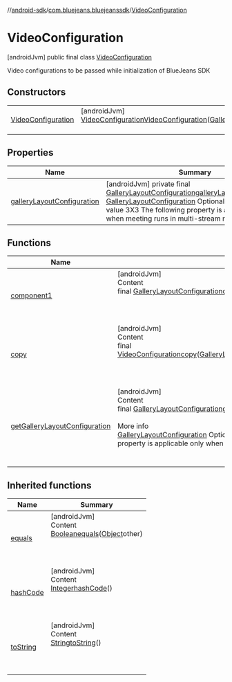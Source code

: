 //[android-sdk](../../../index.md)/[com.bluejeans.bluejeanssdk](../index.md)/[VideoConfiguration](index.md)



# VideoConfiguration  
 [androidJvm] public final class [VideoConfiguration](index.md)

Video configurations to be passed while initialization of BlueJeans SDK

   


## Constructors  
  
| | |
|---|---|
| <a name="com.bluejeans.bluejeanssdk/VideoConfiguration/VideoConfiguration/#com.bluejeans.bluejeanssdk.GalleryLayoutConfiguration/PointingToDeclaration/"></a>[VideoConfiguration](-video-configuration.md)| <a name="com.bluejeans.bluejeanssdk/VideoConfiguration/VideoConfiguration/#com.bluejeans.bluejeanssdk.GalleryLayoutConfiguration/PointingToDeclaration/"></a> [androidJvm] [VideoConfiguration](index.md)[VideoConfiguration](-video-configuration.md)([GalleryLayoutConfiguration](../-gallery-layout-configuration/index.md)galleryLayoutConfiguration)  <br>   <br>|


## Properties  
  
|  Name |  Summary | 
|---|---|
| <a name="com.bluejeans.bluejeanssdk/VideoConfiguration/galleryLayoutConfiguration/#/PointingToDeclaration/"></a>[galleryLayoutConfiguration](index.md#-423202165%2FProperties%2F-435046686)| <a name="com.bluejeans.bluejeanssdk/VideoConfiguration/galleryLayoutConfiguration/#/PointingToDeclaration/"></a> [androidJvm] private final [GalleryLayoutConfiguration](../-gallery-layout-configuration/index.md)[galleryLayoutConfiguration](index.md#-423202165%2FProperties%2F-435046686)  <br>[GalleryLayoutConfiguration](../-gallery-layout-configuration/index.md) Optional with default value 3X3 The following property is applicable only when meeting runs in multi-stream mode   <br>|


## Functions  
  
|  Name |  Summary | 
|---|---|
| <a name="com.bluejeans.bluejeanssdk/VideoConfiguration/component1/#/PointingToDeclaration/"></a>[component1](component1.md)| <a name="com.bluejeans.bluejeanssdk/VideoConfiguration/component1/#/PointingToDeclaration/"></a>[androidJvm]  <br>Content  <br>final [GalleryLayoutConfiguration](../-gallery-layout-configuration/index.md)[component1](component1.md)()  <br>  <br><br><br>|
| <a name="com.bluejeans.bluejeanssdk/VideoConfiguration/copy/#com.bluejeans.bluejeanssdk.GalleryLayoutConfiguration/PointingToDeclaration/"></a>[copy](copy.md)| <a name="com.bluejeans.bluejeanssdk/VideoConfiguration/copy/#com.bluejeans.bluejeanssdk.GalleryLayoutConfiguration/PointingToDeclaration/"></a>[androidJvm]  <br>Content  <br>final [VideoConfiguration](index.md)[copy](copy.md)([GalleryLayoutConfiguration](../-gallery-layout-configuration/index.md)galleryLayoutConfiguration)  <br>  <br><br><br>|
| <a name="com.bluejeans.bluejeanssdk/VideoConfiguration/getGalleryLayoutConfiguration/#/PointingToDeclaration/"></a>[getGalleryLayoutConfiguration](get-gallery-layout-configuration.md)| <a name="com.bluejeans.bluejeanssdk/VideoConfiguration/getGalleryLayoutConfiguration/#/PointingToDeclaration/"></a>[androidJvm]  <br>Content  <br>final [GalleryLayoutConfiguration](../-gallery-layout-configuration/index.md)[getGalleryLayoutConfiguration](get-gallery-layout-configuration.md)()  <br>  <br>More info  <br>[GalleryLayoutConfiguration](../-gallery-layout-configuration/index.md) Optional with default value 3X3 The following property is applicable only when meeting runs in multi-stream mode  <br><br><br>|


## Inherited functions  
  
|  Name |  Summary | 
|---|---|
| <a name="kotlin/VideoConfiguration/equals/#kotlin.Any?/PointingToDeclaration/"></a>[equals](index.md#-1884379638%2FFunctions%2F-435046686)| <a name="kotlin/VideoConfiguration/equals/#kotlin.Any?/PointingToDeclaration/"></a>[androidJvm]  <br>Content  <br>[Boolean](https://developer.android.com/reference/kotlin/java/lang/Boolean.html)[equals](index.md#-1884379638%2FFunctions%2F-435046686)([Object](https://developer.android.com/reference/kotlin/java/lang/Object.html)other)  <br>  <br><br><br>|
| <a name="kotlin/VideoConfiguration/hashCode/#/PointingToDeclaration/"></a>[hashCode](index.md#-1244483684%2FFunctions%2F-435046686)| <a name="kotlin/VideoConfiguration/hashCode/#/PointingToDeclaration/"></a>[androidJvm]  <br>Content  <br>[Integer](https://developer.android.com/reference/kotlin/java/lang/Integer.html)[hashCode](index.md#-1244483684%2FFunctions%2F-435046686)()  <br>  <br><br><br>|
| <a name="kotlin/VideoConfiguration/toString/#/PointingToDeclaration/"></a>[toString](index.md#-1422649749%2FFunctions%2F-435046686)| <a name="kotlin/VideoConfiguration/toString/#/PointingToDeclaration/"></a>[androidJvm]  <br>Content  <br>[String](https://developer.android.com/reference/kotlin/java/lang/String.html)[toString](index.md#-1422649749%2FFunctions%2F-435046686)()  <br>  <br><br><br>|

